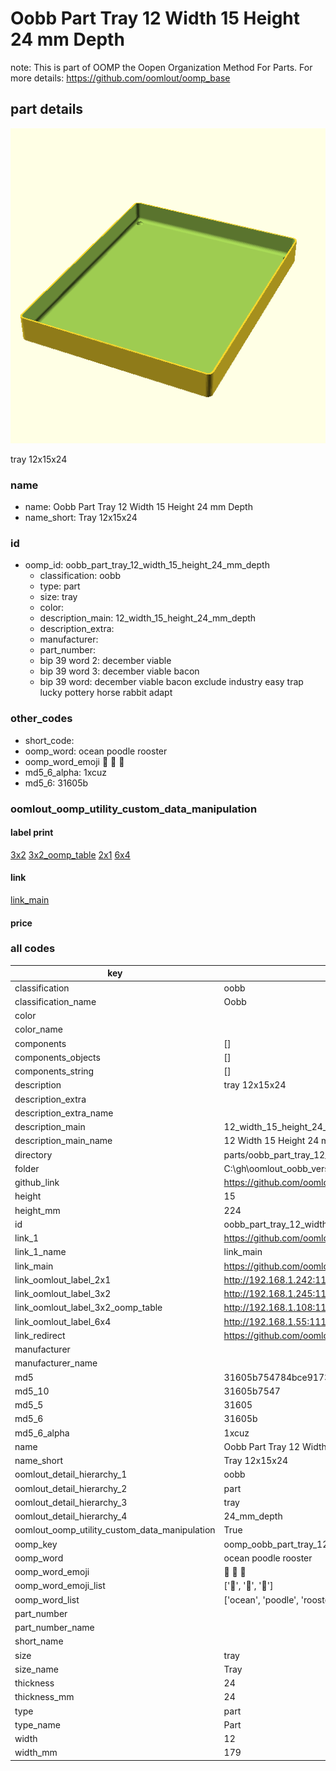 # Oobb Part Tray 12 Width 15 Height 24 mm Depth  

note: This is part of OOMP the Oopen Organization Method For Parts. For more details: https://github.com/oomlout/oomp_base

##  part details
  

[![](3dpr.png)](3dpr.png)

tray 12x15x24



### name
* name: Oobb Part Tray 12 Width 15 Height 24 mm Depth
* name_short: Tray 12x15x24 
### id
* oomp_id: oobb_part_tray_12_width_15_height_24_mm_depth
  * classification: oobb
  * type: part
  * size: tray
  * color: 
  * description_main: 12_width_15_height_24_mm_depth
  * description_extra: 
  * manufacturer: 
  * part_number: 
  * bip 39 word 2: december viable
  * bip 39 word 3: december viable bacon
  * bip 39 word: december viable bacon exclude industry easy trap lucky pottery horse rabbit adapt

### other_codes
* short_code: 
* oomp_word: ocean poodle rooster
* oomp_word_emoji :ocean: :poodle: :rooster:
* md5_6_alpha: 1xcuz
* md5_6: 31605b






### oomlout_oomp_utility_custom_data_manipulation
#### label print
[3x2](http://192.168.1.245:1112/?label=oomp%201xcuz)
[3x2_oomp_table](http://192.168.1.108:1112/?label=oomp%201xcuz)
[2x1](http://192.168.1.242:1112/?label=oomp%201xcuz)
[6x4](http://192.168.1.55:1112/?label=oomp%201xcuz)    

#### link

[link_main](https://github.com/oomlout/oomlout_oobb_version_4_generated_parts/tree/main/navigation_oomp/oobb/part/tray/12_width_15_height_24_mm_depth/part)                              

#### price







### all codes 
| key | value |  
| --- | --- |  
| classification | oobb |  
| classification_name | Oobb |  
| color |  |  
| color_name |  |  
| components | [] |  
| components_objects | [] |  
| components_string | [] |  
| description | tray 12x15x24 |  
| description_extra |  |  
| description_extra_name |  |  
| description_main | 12_width_15_height_24_mm_depth |  
| description_main_name | 12 Width 15 Height 24 mm Depth |  
| directory | parts/oobb_part_tray_12_width_15_height_24_mm_depth |  
| folder | C:\gh\oomlout_oobb_version_4_generated_parts\parts\oobb_part_tray_12_width_15_height_24_mm_depth |  
| github_link | https://github.com/oomlout/oomlout_oomp_part_src/tree/main/parts/oobb_part_tray_12_width_15_height_24_mm_depth |  
| height | 15 |  
| height_mm | 224 |  
| id | oobb_part_tray_12_width_15_height_24_mm_depth |  
| link_1 | https://github.com/oomlout/oomlout_oobb_version_4_generated_parts/tree/main/navigation_oomp/oobb/part/tray/12_width_15_height_24_mm_depth/part |  
| link_1_name | link_main |  
| link_main | https://github.com/oomlout/oomlout_oobb_version_4_generated_parts/tree/main/navigation_oomp/oobb/part/tray/12_width_15_height_24_mm_depth/part |  
| link_oomlout_label_2x1 | http://192.168.1.242:1112/?label=oomp%201xcuz |  
| link_oomlout_label_3x2 | http://192.168.1.245:1112/?label=oomp%201xcuz |  
| link_oomlout_label_3x2_oomp_table | http://192.168.1.108:1112/?label=oomp%201xcuz |  
| link_oomlout_label_6x4 | http://192.168.1.55:1112/?label=oomp%201xcuz |  
| link_redirect | https://github.com/oomlout/oomlout_oobb_version_4_generated_parts/tree/main/parts/oobb_tray_12_15_24 |  
| manufacturer |  |  
| manufacturer_name |  |  
| md5 | 31605b754784bce9173994ee22bcd1c5 |  
| md5_10 | 31605b7547 |  
| md5_5 | 31605 |  
| md5_6 | 31605b |  
| md5_6_alpha | 1xcuz |  
| name | Oobb Part Tray 12 Width 15 Height 24 mm Depth |  
| name_short | Tray 12x15x24  |  
| oomlout_detail_hierarchy_1 | oobb |  
| oomlout_detail_hierarchy_2 | part |  
| oomlout_detail_hierarchy_3 | tray |  
| oomlout_detail_hierarchy_4 | 24_mm_depth |  
| oomlout_oomp_utility_custom_data_manipulation | True |  
| oomp_key | oomp_oobb_part_tray_12_width_15_height_24_mm_depth |  
| oomp_word | ocean poodle rooster |  
| oomp_word_emoji | :ocean: :poodle: :rooster: |  
| oomp_word_emoji_list | [':ocean:', ':poodle:', ':rooster:'] |  
| oomp_word_list | ['ocean', 'poodle', 'rooster'] |  
| part_number |  |  
| part_number_name |  |  
| short_name |  |  
| size | tray |  
| size_name | Tray |  
| thickness | 24 |  
| thickness_mm | 24 |  
| type | part |  
| type_name | Part |  
| width | 12 |  
| width_mm | 179 |  
